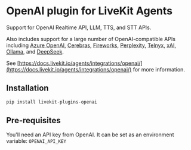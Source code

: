 # OpenAI plugin for LiveKit Agents

Support for OpenAI Realtime API, LLM, TTS, and STT APIs.

Also includes support for a large number of OpenAI-compatible APIs including [Azure OpenAI](https://docs.livekit.io/agents/integrations/llm/azure-openai/), [Cerebras](https://docs.livekit.io/agents/integrations/cerebras/), [Fireworks](https://docs.livekit.io/agents/integrations/llm/fireworks/), [Perplexity](https://docs.livekit.io/agents/integrations/llm/perplexity/), [Telnyx](https://docs.livekit.io/agents/integrations/llm/telnyx/), [xAI](https://docs.livekit.io/agents/integrations/llm/xai/), [Ollama](https://docs.livekit.io/agents/integrations/llm/ollama/), and [DeepSeek](https://docs.livekit.io/agents/integrations/llm/deepseek/).

See [https://docs.livekit.io/agents/integrations/openai/](https://docs.livekit.io/agents/integrations/openai/) for more information.

## Installation

```bash
pip install livekit-plugins-openai
```

## Pre-requisites

You'll need an API key from OpenAI. It can be set as an environment variable: `OPENAI_API_KEY`
